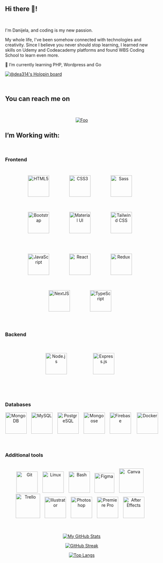## Hi there 🙋!
<br/>

I'm Danijela, and coding is my new passion. 


My whole life, I've been somehow connected with technologies and creativity. Since I believe you never should stop learning, I learned new skills on Udemy and Codeacademy platforms and found WBS Coding School to learn even more. 

🌱 I’m currently learning PHP, Wordpress and Go

[![@dea314's Holopin board](https://holopin.io/api/user/board?user=dea314)](https://holopin.io/@dea314)


<br/>  


## You can reach me on
<br/>  

<div align="center">

<a href="https://www.linkedin.com/in/dea-fabris/" target="_blank">![Foo](https://firebasestorage.googleapis.com/v0/b/dea-all.appspot.com/o/qrcode%20(2).png?alt=media&token=8e89bbe7-2872-4b49-89fd-cfa3d2b8e05f)</a>  
  
 
</div>

  

## I’m Working with: 
<br/>  

### Frontend
<div align="center">  
<img style="margin: 25px" src="https://profilinator.rishav.dev/skills-assets/html5-original-wordmark.svg" alt="HTML5" height="70" />&nbsp;&nbsp;&nbsp;   
<img style="margin: 25px" src="https://profilinator.rishav.dev/skills-assets/css3-original-wordmark.svg" alt="CSS3" height="70" />&nbsp;&nbsp;&nbsp;  
<img style="margin: 25px" src="https://profilinator.rishav.dev/skills-assets/sass-original.svg" alt="Sass" height="70" />&nbsp;&nbsp;&nbsp; 
<img style="margin: 25px" src="https://profilinator.rishav.dev/skills-assets/bootstrap-plain.svg" alt="Bootstrap" height="70" />&nbsp;&nbsp;&nbsp;
<img style="margin: 25px" src="https://profilinator.rishav.dev/skills-assets/mui.png" alt="Material UI" height="70" />&nbsp;&nbsp;&nbsp;   
<img style="margin: 25px" src="https://profilinator.rishav.dev/skills-assets/tailwindcss.svg" alt="Tailwind CSS" height="70" />&nbsp;&nbsp;&nbsp;
<br/>
<br/>
<img style="margin: 25px" src="https://profilinator.rishav.dev/skills-assets/javascript-original.svg" alt="JavaScript" height="70" />&nbsp;&nbsp;&nbsp; 
<img style="margin: 25px" src="https://profilinator.rishav.dev/skills-assets/react-original-wordmark.svg" alt="React" height="70" />&nbsp;&nbsp;&nbsp;
<img style="margin: 25px" src="https://profilinator.rishav.dev/skills-assets/redux-original.svg" alt="Redux" height="70" />&nbsp;&nbsp;&nbsp; 
<img style="margin: 25px" src="https://profilinator.rishav.dev/skills-assets/nextjs.png" alt="NextJS" height="70" />&nbsp;&nbsp;&nbsp;  
<img style="margin: 25px" src="https://profilinator.rishav.dev/skills-assets/typescript-original.svg" alt="TypeScript" height="70" />&nbsp;&nbsp;&nbsp;

</div>

 <br/> 

### Backend 
<div align="center">  

<img style="margin: 35px" src="https://profilinator.rishav.dev/skills-assets/nodejs-original-wordmark.svg" alt="Node.js" height="70" /> &nbsp;&nbsp;
<img style="margin: 35px" src="https://profilinator.rishav.dev/skills-assets/express-original-wordmark.svg" alt="Express.js" height="70" /> &nbsp;&nbsp;  
</div>

<br/> 

### Databases
<div align="center">  
<img src="https://profilinator.rishav.dev/skills-assets/mongodb-original-wordmark.svg" alt="MongoDB" height="70" />&nbsp;&nbsp;&nbsp;   
<img src="https://profilinator.rishav.dev/skills-assets/mysql-original-wordmark.svg" alt="MySQL" height="70" />&nbsp;&nbsp;&nbsp; 
<img src="https://profilinator.rishav.dev/skills-assets/postgresql-original-wordmark.svg" alt="PostgreSQL" height="70" />&nbsp;&nbsp;&nbsp;   
<img src="https://accentsconagua.com/img/images_3/an-introduction-to-mongoose-for-mongodb-and-nodejs.jpg" alt="Mongoose" height="70" />&nbsp;&nbsp;&nbsp;
<img src="https://profilinator.rishav.dev/skills-assets/firebase.png" alt="Firebase" height="70" />  &nbsp;&nbsp;&nbsp;
<img src="https://profilinator.rishav.dev/skills-assets/docker-original-wordmark.svg" alt="Docker" height="70" />&nbsp;&nbsp;&nbsp;
</div>

<br/> 


### Additional tools
<br/>
<div align="center">  
<img src="https://profilinator.rishav.dev/skills-assets/git-scm-icon.svg" alt="Git" height="70" />&nbsp;&nbsp;&nbsp;  
<img src="https://profilinator.rishav.dev/skills-assets/linux-original.svg" alt="Linux" height="70" />&nbsp;&nbsp;&nbsp;   
<img src="https://profilinator.rishav.dev/skills-assets/gnu_bash-icon.svg" alt="Bash" height="70" />&nbsp;&nbsp;&nbsp;
<img src="https://profilinator.rishav.dev/skills-assets/figma-icon.svg" alt="Figma" height="65" />&nbsp;&nbsp;&nbsp;   
<img src="https://img.icons8.com/plasticine/344/canva.png" alt="Canva" height="80" />&nbsp;&nbsp;&nbsp;  
<img src="https://img.icons8.com/color/344/trello.png" alt="Trello" height="80" />&nbsp;&nbsp;&nbsp;  
<img src="https://profilinator.rishav.dev/skills-assets/adobe_illustrator-icon.svg" alt="Illustrator" height="70" />&nbsp;&nbsp;&nbsp; 
<img src="https://profilinator.rishav.dev/skills-assets/photoshop-plain.svg" alt="Photoshop" height="70" />&nbsp;&nbsp;&nbsp;  
<img src="https://profilinator.rishav.dev/skills-assets/adobepremierepro.png" alt="Premiere Pro" height="70" />&nbsp;&nbsp;&nbsp;  
<img src="https://profilinator.rishav.dev/skills-assets/aftereffects.png" alt="After Effects" height="70" />&nbsp;&nbsp;&nbsp;  
</div>
<br/>
<div align="center"> 
<br/>  

[![My GitHub Stats](https://github-readme-stats.vercel.app/api/?username=Dea314&count_private=true&show_icons=true&theme=discord_old_blurple&showicons=true)]()
 
[![GitHub Streak](http://github-readme-streak-stats.herokuapp.com?user=Dea314&theme=react&date_format=j%20M%5B%20Y%5D)](https://git.io/streak-stats)
 
[![Top Langs](https://github-readme-stats.vercel.app/api/top-langs/?username=Dea314&langs_count=8&theme=nord)](https://github.com/anuraghazra/github-readme-stats)

</div>

